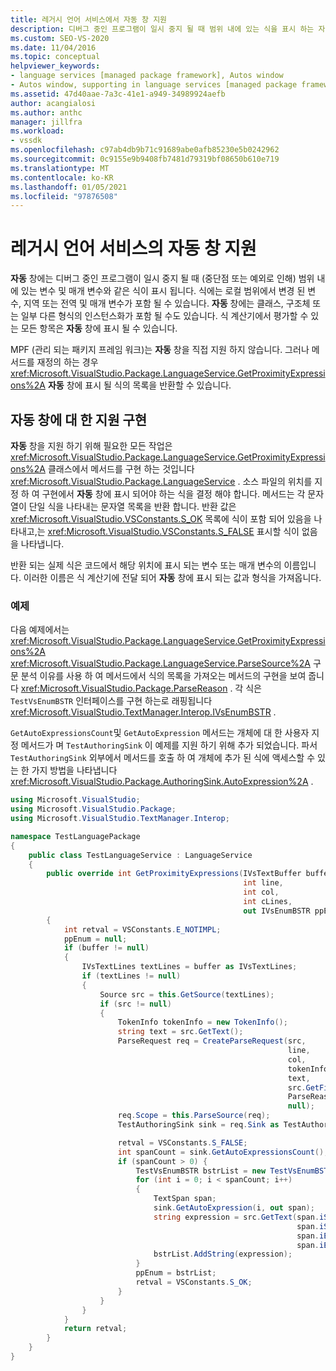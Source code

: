 ```yaml
---
title: 레거시 언어 서비스에서 자동 창 지원
description: 디버그 중인 프로그램이 일시 중지 될 때 범위 내에 있는 식을 표시 하는 자동 창에 대 한 지원을 구현 하는 방법에 대해 알아봅니다.
ms.custom: SEO-VS-2020
ms.date: 11/04/2016
ms.topic: conceptual
helpviewer_keywords:
- language services [managed package framework], Autos window
- Autos window, supporting in language services [managed package framework]
ms.assetid: 47d40aae-7a3c-41e1-a949-34989924aefb
author: acangialosi
ms.author: anthc
manager: jillfra
ms.workload:
- vssdk
ms.openlocfilehash: c97ab4db9b71c91689abe0afb85230e5b0242962
ms.sourcegitcommit: 0c9155e9b9408fb7481d79319bf08650b610e719
ms.translationtype: MT
ms.contentlocale: ko-KR
ms.lasthandoff: 01/05/2021
ms.locfileid: "97876508"
---
```

# <a name="support-for-the-autos-window-in-a-legacy-language-service"></a>레거시 언어 서비스의 자동 창 지원

**자동** 창에는 디버그 중인 프로그램이 일시 중지 될 때 (중단점 또는 예외로 인해) 범위 내에 있는 변수 및 매개 변수와 같은 식이 표시 됩니다. 식에는 로컬 범위에서 변경 된 변수, 지역 또는 전역 및 매개 변수가 포함 될 수 있습니다. **자동** 창에는 클래스, 구조체 또는 일부 다른 형식의 인스턴스화가 포함 될 수도 있습니다. 식 계산기에서 평가할 수 있는 모든 항목은 **자동** 창에 표시 될 수 있습니다.

 MPF (관리 되는 패키지 프레임 워크)는 **자동** 창을 직접 지원 하지 않습니다. 그러나 메서드를 재정의 하는 경우 <xref:Microsoft.VisualStudio.Package.LanguageService.GetProximityExpressions%2A> **자동** 창에 표시 될 식의 목록을 반환할 수 있습니다.

## <a name="implementing-support-for-the-autos-window"></a>자동 창에 대 한 지원 구현

 **자동** 창을 지원 하기 위해 필요한 모든 작업은 <xref:Microsoft.VisualStudio.Package.LanguageService.GetProximityExpressions%2A> 클래스에서 메서드를 구현 하는 것입니다 <xref:Microsoft.VisualStudio.Package.LanguageService> . 소스 파일의 위치를 지정 하 여 구현에서 **자동** 창에 표시 되어야 하는 식을 결정 해야 합니다. 메서드는 각 문자열이 단일 식을 나타내는 문자열 목록을 반환 합니다. 반환 값은 <xref:Microsoft.VisualStudio.VSConstants.S_OK> 목록에 식이 포함 되어 있음을 나타내고,는 <xref:Microsoft.VisualStudio.VSConstants.S_FALSE> 표시할 식이 없음을 나타냅니다.

 반환 되는 실제 식은 코드에서 해당 위치에 표시 되는 변수 또는 매개 변수의 이름입니다. 이러한 이름은 식 계산기에 전달 되어 **자동** 창에 표시 되는 값과 형식을 가져옵니다.

### <a name="example"></a>예제
 다음 예제에서는 <xref:Microsoft.VisualStudio.Package.LanguageService.GetProximityExpressions%2A> <xref:Microsoft.VisualStudio.Package.LanguageService.ParseSource%2A> 구문 분석 이유를 사용 하 여 메서드에서 식의 목록을 가져오는 메서드의 구현을 보여 줍니다 <xref:Microsoft.VisualStudio.Package.ParseReason> . 각 식은 `TestVsEnumBSTR` 인터페이스를 구현 하는로 래핑됩니다 <xref:Microsoft.VisualStudio.TextManager.Interop.IVsEnumBSTR> .

 `GetAutoExpressionsCount`및 `GetAutoExpression` 메서드는 개체에 대 한 사용자 지정 메서드가 며 `TestAuthoringSink` 이 예제를 지원 하기 위해 추가 되었습니다. 파서 `TestAuthoringSink` 외부에서 메서드를 호출 하 여 개체에 추가 된 식에 액세스할 수 있는 한 가지 방법을 나타냅니다 <xref:Microsoft.VisualStudio.Package.AuthoringSink.AutoExpression%2A> .

```csharp
using Microsoft.VisualStudio;
using Microsoft.VisualStudio.Package;
using Microsoft.VisualStudio.TextManager.Interop;

namespace TestLanguagePackage
{
    public class TestLanguageService : LanguageService
    {
        public override int GetProximityExpressions(IVsTextBuffer buffer,
                                                    int line,
                                                    int col,
                                                    int cLines,
                                                    out IVsEnumBSTR ppEnum)
        {
            int retval = VSConstants.E_NOTIMPL;
            ppEnum = null;
            if (buffer != null)
            {
                IVsTextLines textLines = buffer as IVsTextLines;
                if (textLines != null)
                {
                    Source src = this.GetSource(textLines);
                    if (src != null)
                    {
                        TokenInfo tokenInfo = new TokenInfo();
                        string text = src.GetText();
                        ParseRequest req = CreateParseRequest(src,
                                                              line,
                                                              col,
                                                              tokenInfo,
                                                              text,
                                                              src.GetFilePath(),
                                                              ParseReason.Autos,
                                                              null);
                        req.Scope = this.ParseSource(req);
                        TestAuthoringSink sink = req.Sink as TestAuthoringSink;

                        retval = VSConstants.S_FALSE;
                        int spanCount = sink.GetAutoExpressionsCount();
                        if (spanCount > 0) {
                            TestVsEnumBSTR bstrList = new TestVsEnumBSTR();
                            for (int i = 0; i < spanCount; i++)
                            {
                                TextSpan span;
                                sink.GetAutoExpression(i, out span);
                                string expression = src.GetText(span.iStartLine,
                                                                span.iStartIndex,
                                                                span.iEndLine,
                                                                span.iEndIndex);
                                bstrList.AddString(expression);
                            }
                            ppEnum = bstrList;
                            retval = VSConstants.S_OK;
                        }
                    }
                }
            }
            return retval;
        }
    }
}
```
